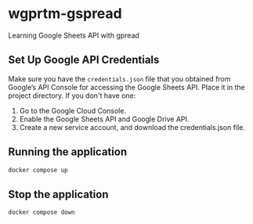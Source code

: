 # wgprtm-gspread
Learning Google Sheets API with gpread


## Set Up Google API Credentials
Make sure you have the `credentials.json` file that you obtained from Google’s API Console for accessing the Google Sheets API. Place it in the project directory. If you don't have one:
1. Go to the Google Cloud Console.
2. Enable the Google Sheets API and Google Drive API.
3. Create a new service account, and download the credentials.json file.


## Running the application

```bash
docker compose up
```


## Stop the application

```bash
docker compose down
```